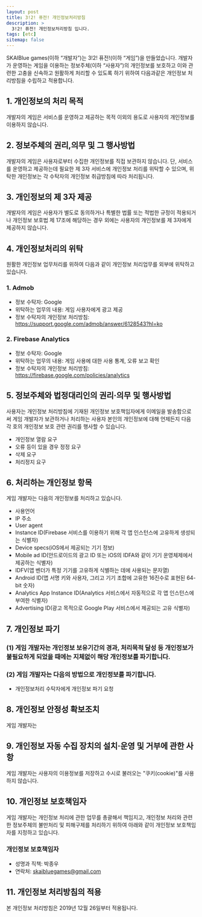 ```yaml
---
layout: post
title: 3!2! 퓨전! 개인정보처리방침
description: >
  3!2! 퓨전! 개인정보처리방침 입니다.
tags: [etc]
sitemap: false
---
```


SKAIBlue games(이하 “개발자”)는 3!2! 퓨전!(이하 “게임”)을 만들었습니다. 개발자가 운영하는 게임을 이용하는 정보주체(이하 “사용자”)의 개인정보를 보호하고 이와 관련한 고충을 신속하고 원활하게 처리할 수 있도록 하기 위하여 다음과같은 개인정보 처리방침을 수립하고 적용합니다.

## 1. 개인정보의 처리 목적
개발자의 게임은 서비스를 운영하고 제공하는 목적 이외의 용도로 사용자의 개인정보를 이용하지 않습니다.

## 2. 정보주체의 권리,의무 및 그 행사방법
개발자의 게임은 사용자로부터 수집한 개인정보를 직접 보관하지 않습니다. 단, 서비스를 운영하고 제공하는데 필요한 제 3자 서비스에 개인정보 처리를 위탁할 수 있으며, 위탁한 개인정보는 각 수탁자의 개인정보 취급방침에 따라 처리됩니다.

## 3. 개인정보의 제 3자 제공
개발자의 게임은 사용자가 별도로 동의하거나 특별한 법률 또는 적법한 규정이 적용되거나 개인정보 보호법 제 17조에 해당하는 경우 외에는 사용자의 개인정보를 제 3자에게 제공하지 않습니다.

## 4. 개인정보처리의 위탁
원활한 개인정보 업무처리를 위하여 다음과 같이 개인정보 처리업무를 외부에 위탁하고 있습니다.

### 1. Admob
  - 정보 수탁자: Google
  - 위탁하는 업무의 내용: 게임 사용자에게 광고 제공
  - 정보 수탁자의 개인정보 처리방침: https://support.google.com/admob/answer/6128543?hl=ko

### 2. Firebase Analytics
  - 정보 수탁자: Google
  - 위탁하는 업무의 내용: 게임 사용에 대한 사용 통계, 오류 보고 확인
  - 정보 수탁자의 개인정보 처리방침: https://firebase.google.com/policies/analytics

## 5. 정보주체와 법정대리인의 권리·의무 및 행사방법
사용자는 개인정보 처리방침에 기재된 개인정보 보호책임자에게 이메일을 발송함으로써 게임 개발자가 보관하거나 처리하는 사용자 본인의 개인정보에 대해 언제든지 다음 각 호의 개인정보 보호 관련 권리를 행사할 수 있습니다.
  - 개인정보 열람 요구
  - 오류 등이 있을 경우 정정 요구
  - 삭제 요구
  - 처리정지 요구

## 6. 처리하는 개인정보 항목
게임 개발자는 다음의 개인정보를 처리하고 있습니다.
  - 사용언어
  - IP 주소
  - User agent
  - Instance ID(Firebase 서비스를 이용하기 위해 각 앱 인스턴스에 고유하게 생성되는 식별자)
  - Device specs(iOS에서 제공되는 기기 정보)
  - Mobile ad ID(안드로이드의 광고 ID 또는 iOS의 IDFA와 같이 기기 운영체제에서 제공하는 식별자)
  - IDFV(앱 벤더가 특정 기기를 고유하게 식별하는 데에 사용되는 문자열)
  - Android ID(앱 서명 키와 사용자, 그리고 기기 조합에 고유한 16진수로 표현된 64-bit 숫자)
  - Analytics App Instance ID(Analytics 서비스에서 자동적으로 각 앱 인스턴스에 부여한 식별자)
  - Advertising ID(광고 목적으로 Google Play 서비스에서 제공되는 고유 식별자)

## 7. 개인정보 파기
### (1) 게임 개발자는 개인정보 보유기간의 경과, 처리목적 달성 등 개인정보가 불필요하게 되었을 때에는 지체없이 해당 개인정보를 파기합니다.

### (2) 게임 개발자는 다음의 방법으로 개인정보를 파기합니다.
  - 개인정보처리 수탁자에게 개인정보 파기 요청

## 8. 개인정보 안정성 확보조치
게임 개발자는 

## 9. 개인정보 자동 수집 장치의 설치·운영 및 거부에 관한 사항
게임 개발자는 사용자의 이용정보를 저장하고 수시로 불러오는 "쿠키(cookie)"를 사용하지 않습니다.

## 10. 개인정보 보호책임자
게임 개발자는 개인정보 처리에 관한 업무를 총괄해서 책임지고, 개인정보 처리와 관련한 정보주체의 불만처리 및 피해구제를 처리하기 위하여 아래와 같이 개인정보 보호책임자를 지정하고 있습니다.

### 개인정보 보호책임자
  - 성명과 직책: 박종우
  - 연락처: skaibluegames@gmail.com

## 11. 개인정보 처리방침의 적용
본 개인정보 처리방침은 2019년 12월 26일부터 적용됩니다.
